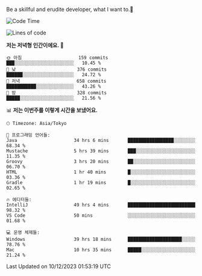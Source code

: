 Be a skillful and erudite developer, what I want to.👶

<!--START_SECTION:waka-->
![Code Time](http://img.shields.io/badge/Code%20Time-337%20hrs%2019%20mins-blue)

![Lines of code](https://img.shields.io/badge/%EC%A0%80%EB%8A%94%20%EC%97%AC%ED%83%9C%EA%B9%8C%EC%A7%80%20-744.7%20thousand%20%EC%A4%84%EC%9D%98%20%EC%BD%94%EB%93%9C%EB%A5%BC%20%EC%9E%91%EC%84%B1%ED%96%88%EC%96%B4%EC%9A%94.-blue)

**저는 저녁형 인간이에요. 🦉** 

```text
🌞 아침                     159 commits         ███░░░░░░░░░░░░░░░░░░░░░░   10.45 % 
🌆 낮　                     376 commits         ██████░░░░░░░░░░░░░░░░░░░   24.72 % 
🌃 저녁                     658 commits         ███████████░░░░░░░░░░░░░░   43.26 % 
🌙 밤　                     328 commits         █████░░░░░░░░░░░░░░░░░░░░   21.56 % 
```


📊 **저는 이번주를 이렇게 시간을 보냈어요.** 

```text
🕑︎ Timezone: Asia/Tokyo

💬 프로그래밍 언어들: 
Java                     34 hrs 6 mins       █████████████████░░░░░░░░   68.34 % 
Mustache                 5 hrs 39 mins       ███░░░░░░░░░░░░░░░░░░░░░░   11.35 % 
Groovy                   3 hrs 20 mins       ██░░░░░░░░░░░░░░░░░░░░░░░   06.70 % 
HTML                     1 hr 40 mins        █░░░░░░░░░░░░░░░░░░░░░░░░   03.36 % 
Gradle                   1 hr 19 mins        █░░░░░░░░░░░░░░░░░░░░░░░░   02.65 % 

🔥 에디터들: 
IntelliJ                 49 hrs 4 mins       █████████████████████████   98.32 % 
VS Code                  50 mins             ░░░░░░░░░░░░░░░░░░░░░░░░░   01.68 % 

💻 운영 체제들: 
Windows                  39 hrs 18 mins      ████████████████████░░░░░   78.76 % 
Mac                      10 hrs 35 mins      █████░░░░░░░░░░░░░░░░░░░░   21.24 % 
```


 Last Updated on 10/12/2023 01:53:19 UTC
<!--END_SECTION:waka-->
